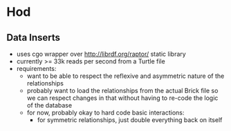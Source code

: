 #  Hod

## Data Inserts

- uses cgo wrapper over http://librdf.org/raptor/ static library
- currently >= 33k reads per second from a Turtle file
- requirements:
    - want to be able to respect the reflexive and asymmetric nature of the relationships
    - probably want to load the relationships from the actual Brick file so we can respect changes in that without having to re-code the logic of the database
    - for now, probably okay to hard code basic interactions:
        - for symmetric relationships, just double everything back on itself

